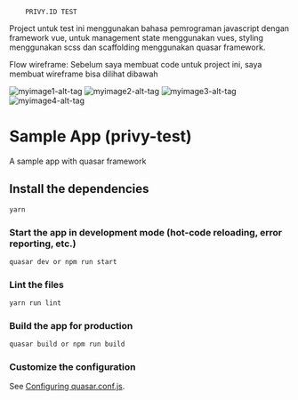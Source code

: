 ```
    PRIVY.ID TEST
```

Project untuk test ini menggunakan bahasa pemrograman javascript dengan framework vue, untuk management state menggunakan vues, styling menggunakan  scss dan scaffolding menggunakan quasar framework. 

Flow wireframe:
Sebelum saya membuat code untuk project ini, saya membuat wireframe bisa dilihat dibawah

![myimage1-alt-tag](./src/assets/Login.jpg)
![myimage2-alt-tag](./src/assets/Profile.jpg)
![myimage3-alt-tag](./src/assets/Inbox.jpg)
![myimage4-alt-tag](./src/assets/Message.jpg)

# Sample App (privy-test)

A sample app with quasar framework

## Install the dependencies
```bash
yarn
```

### Start the app in development mode (hot-code reloading, error reporting, etc.)
```bash
quasar dev or npm run start
```

### Lint the files
```bash
yarn run lint
```

### Build the app for production
```bash
quasar build or npm run build
```

### Customize the configuration
See [Configuring quasar.conf.js](https://quasar.dev/quasar-cli/quasar-conf-js).
